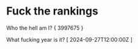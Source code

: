 # Fuck the rankings

Who the hell am I?
{ 3997675 }

What fucking year is it?
[ 2024-09-27T12:00:00Z ]
